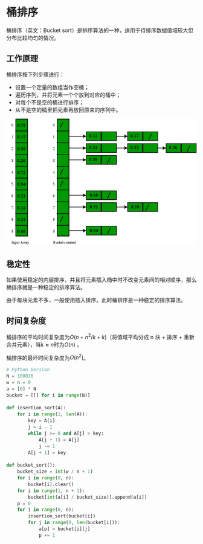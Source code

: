 # 桶排序

桶排序（英文：Bucket sort）是排序算法的一种，适用于待排序数据值域较大但分布比较均匀的情况。

## 工作原理

桶排序按下列步骤进行：

-   设置一个定量的数组当作空桶；
-   遍历序列，并将元素一个个放到对应的桶中；
-   对每个不是空的桶进行排序；
-   从不是空的桶里把元素再放回原来的序列中。

![](images/2022-03-18-14-51-54.png)

## 稳定性

如果使用稳定的内层排序，并且将元素插入桶中时不改变元素间的相对顺序，那么桶排序就是一种稳定的排序算法。

由于每块元素不多，一般使用插入排序。此时桶排序是一种稳定的排序算法。

## 时间复杂度

桶排序的平均时间复杂度为$O(n+n^2/k+k)$（将值域平均分成 n 块 + 排序 + 重新合并元素），当$k \approx n$时为$O(n)$ 。

桶排序的最坏时间复杂度为$O(n^2)$。

```py
# Python Version
N = 100010
w = n = 0
a = [0] * N
bucket = [[] for i in range(N)]

def insertion_sort(A):
    for i in range(1, len(A)):
        key = A[i]
        j = i - 1
        while j >= 0 and A[j] > key:
            A[j + 1] = A[j]
            j -= 1
        A[j + 1] = key

def bucket_sort():
    bucket_size = int(w / n + 1)
    for i in range(0, n):
        bucket[i].clear()
    for i in range(1, n + 1):
        bucket[int(a[i] / bucket_size)].append(a[i])
    p = 0
    for i in range(0, n):
        insertion_sort(bucket[i])
        for j in range(0, len(bucket[i])):
            a[p] = bucket[i][j]
            p += 1
```
